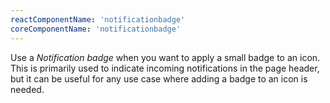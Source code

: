 ```yaml
---
reactComponentName: 'notificationbadge'
coreComponentName: 'notificationbadge'
---
```

Use a *Notification badge* when you want to apply a small badge to an icon. This is primarily used to indicate incoming notifications in the page header, but it can be useful for any use case where adding a badge to an icon is needed.
